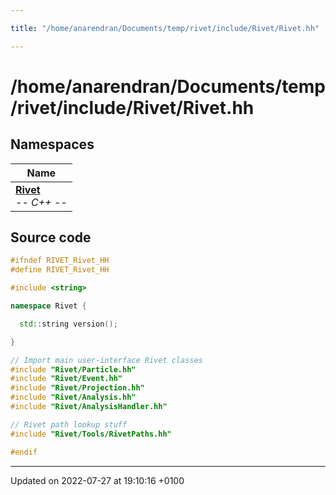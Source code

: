 ```yaml
---

title: "/home/anarendran/Documents/temp/rivet/include/Rivet/Rivet.hh"

---
```


# /home/anarendran/Documents/temp/rivet/include/Rivet/Rivet.hh



## Namespaces

| Name           |
| -------------- |
| **[Rivet](http://example.org/namespaces/namespacerivet/)** <br>-*- C++ -*-  |




## Source code

```cpp
#ifndef RIVET_Rivet_HH
#define RIVET_Rivet_HH

#include <string>

namespace Rivet {

  std::string version();

}

// Import main user-interface Rivet classes
#include "Rivet/Particle.hh"
#include "Rivet/Event.hh"
#include "Rivet/Projection.hh"
#include "Rivet/Analysis.hh"
#include "Rivet/AnalysisHandler.hh"

// Rivet path lookup stuff
#include "Rivet/Tools/RivetPaths.hh"

#endif
```


-------------------------------

Updated on 2022-07-27 at 19:10:16 +0100
